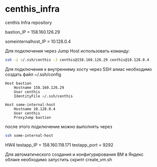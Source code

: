 # centhis_infra
centhis Infra repository

bastion_IP = 158.160.126.29

someinternalhost_IP = 10.128.0.4

Для подключения через Jump Host использовать команду:
```bash
ssh -i ~/.ssh/centhis -J centhis@158.160.126.29 centhis@10.128.0.4
```

Для подключения к внутреннему хосту через SSH алиас необходимо создать файл ~/.ssh/config
```
Host bastion
	Hostname 158.160.126.29
	User centhis
	IdentityFile ~/.ssh/centhis

Host some-internal-host
	Hostname 10.128.0.4
	User centhis
	ProxyJump bastion
```
после этого подключение можно выполнять через 
```bash
ssh some-internal-host
```


HW4
testapp_IP = 158.160.118.171
testapp_port = 9292

Для автоматического создания и конфигурирования ВМ в Яндекс облаке необходимо запустить скрипт create_vm.sh
